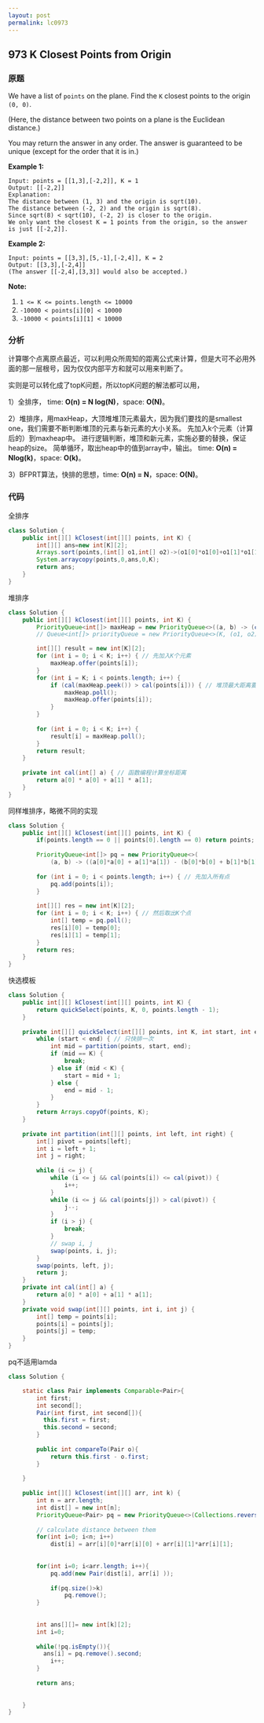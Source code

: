 ```yaml
---
layout: post
permalink: lc0973
---
```


## 973 K Closest Points from Origin

### 原题

We have a list of `points` on the plane.  Find the `K` closest points to the origin `(0, 0)`.

\(Here, the distance between two points on a plane is the Euclidean distance.\)

You may return the answer in any order.  The answer is guaranteed to be unique \(except for the order that it is in.\)

**Example 1:**

```text
Input: points = [[1,3],[-2,2]], K = 1
Output: [[-2,2]]
Explanation: 
The distance between (1, 3) and the origin is sqrt(10).
The distance between (-2, 2) and the origin is sqrt(8).
Since sqrt(8) < sqrt(10), (-2, 2) is closer to the origin.
We only want the closest K = 1 points from the origin, so the answer is just [[-2,2]].
```

**Example 2:**

```text
Input: points = [[3,3],[5,-1],[-2,4]], K = 2
Output: [[3,3],[-2,4]]
(The answer [[-2,4],[3,3]] would also be accepted.)
```

**Note:**

1. `1 <= K <= points.length <= 10000`
2. `-10000 < points[i][0] < 10000`
3. `-10000 < points[i][1] < 10000`

### 分析

计算哪个点离原点最近，可以利用众所周知的距离公式来计算，但是大可不必用外面的那一层根号，因为仅仅内部平方和就可以用来判断了。

实则是可以转化成了topK问题，所以topK问题的解法都可以用，

1）全排序， time: **O\(n\) = N log\(N\)**，space: **O\(N\)**。

2）堆排序，用maxHeap，大顶堆堆顶元素最大，因为我们要找的是smallest one，我们需要不断判断堆顶的元素与新元素的大小关系。 先加入k个元素（计算后的）到maxheap中。 进行逻辑判断，堆顶和新元素，实施必要的替换，保证heap的size。 简单循环，取出heap中的值到array中，输出。 time: **O\(n\) = Nlog\(k\)**，space: **O\(k\)**。

3）BFPRT算法，快排的思想，time: **O\(n\) = N**，space: **O\(N\)**。

### 代码

全排序

```java
class Solution {
    public int[][] kClosest(int[][] points, int K) {
        int[][] ans=new int[K][2];
        Arrays.sort(points,(int[] o1,int[] o2)->(o1[0]*o1[0]+o1[1]*o1[1]-o2[0]*o2[0]-o2[1]*o2[1]));
        System.arraycopy(points,0,ans,0,K);
        return ans;
    }
}
```

堆排序

```java
class Solution {
    public int[][] kClosest(int[][] points, int K) {
        PriorityQueue<int[]> maxHeap = new PriorityQueue<>((a, b) -> (cal(b) - cal(a))); // 倒序排列
        // Queue<int[]> priorityQueue = new PriorityQueue<>(K, (o1, o2) -> o1[0] * o1[0] + o1[1] * o1[1] - (o2[0] * o2[0] + o2[1] * o2[1]));

        int[][] result = new int[K][2];
        for (int i = 0; i < K; i++) { // 先加入K个元素
            maxHeap.offer(points[i]);
        }
        for (int i = K; i < points.length; i++) {
            if (cal(maxHeap.peek()) > cal(points[i])) { // 堆顶最大距离要比新来的点大，移出
                maxHeap.poll();
                maxHeap.offer(points[i]);
            }
        }
        
        for (int i = 0; i < K; i++) {
            result[i] = maxHeap.poll();
        }
        return result;
    }
    
    private int cal(int[] a) { // 函数编程计算坐标距离
        return a[0] * a[0] + a[1] * a[1];
    }
}
```

同样堆排序，略微不同的实现

```java
class Solution {
    public int[][] kClosest(int[][] points, int K) {
        if(points.length == 0 || points[0].length == 0) return points;
        
        PriorityQueue<int[]> pq = new PriorityQueue<>(
            (a, b) -> ((a[0]*a[0] + a[1]*a[1]) - (b[0]*b[0] + b[1]*b[1])));
        
        for (int i = 0; i < points.length; i++) { // 先加入所有点
            pq.add(points[i]);
        }
        
        int[][] res = new int[K][2];
        for (int i = 0; i < K; i++) { // 然后取出K个点
            int[] temp = pq.poll();
            res[i][0] = temp[0];
            res[i][1] = temp[1];
        }
        return res;
    }
}
```

快选模板

```java
class Solution {
    public int[][] kClosest(int[][] points, int K) {
        return quickSelect(points, K, 0, points.length - 1);
    }
    
    private int[][] quickSelect(int[][] points, int K, int start, int end) {
        while (start < end) { // 只快排一次
            int mid = partition(points, start, end);
            if (mid == K) {
                break;
            } else if (mid < K) {
                start = mid + 1;
            } else {
                end = mid - 1;
            }
        }
        return Arrays.copyOf(points, K);
    }
    
    private int partition(int[][] points, int left, int right) {
        int[] pivot = points[left];
        int i = left + 1;
        int j = right;
        
        while (i <= j) {
            while (i <= j && cal(points[i]) <= cal(pivot)) {
                i++;
            }
            while (i <= j && cal(points[j]) > cal(pivot)) {
                j--;
            }
            if (i > j) {
                break;
            }
            // swap i, j
            swap(points, i, j);
        }
        swap(points, left, j);
        return j;
    }
    private int cal(int[] a) {
        return a[0] * a[0] + a[1] * a[1];
    }
    private void swap(int[][] points, int i, int j) {
        int[] temp = points[i];
        points[i] = points[j];
        points[j] = temp;
    }
}
```

pq不适用lamda

```java
class Solution {

    static class Pair implements Comparable<Pair>{
        int first;
        int second[];
        Pair(int first, int second[]){
          this.first = first;
          this.second = second;
        }
        
        public int compareTo(Pair o){
            return this.first - o.first;
        }
        
    }
    
    public int[][] kClosest(int[][] arr, int k) {
        int n = arr.length;
        int dist[] = new int[n];
        PriorityQueue<Pair> pq = new PriorityQueue<>(Collections.reverseOrder());
        
        // calculate distance between them
        for(int i=0; i<n; i++)
            dist[i] = arr[i][0]*arr[i][0] + arr[i][1]*arr[i][1];
        
        
        for(int i=0; i<arr.length; i++){
            pq.add(new Pair(dist[i], arr[i] ));
            
            if(pq.size()>k)
                pq.remove();
        }    
    
        
        int ans[][]= new int[k][2];
        int i=0;
     
        while(!pq.isEmpty()){
          ans[i] = pq.remove().second;
            i++;
        }
        
        return ans;
        
        
    }
}
```

